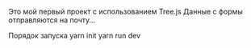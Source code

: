 Это мой первый проект с использованием Tree.js
Данные с формы отправляются на почту...

Порядок запуска
yarn init
yarn run dev
